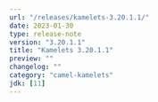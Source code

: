 ```yaml
---
url: "/releases/kamelets-3.20.1.1/"
date: 2023-01-30
type: release-note
version: "3.20.1.1"
title: "Kamelets 3.20.1.1"
preview: ""
changelog: ""
category: "camel-kamelets"
jdk: [11]
---
```

